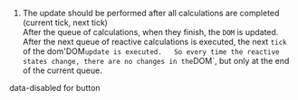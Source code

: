 1. The update should be performed after all calculations are completed (current tick, next tick)  
  After the queue of calculations, when they finish, the `DOM` is updated.  
  After the next queue of reactive calculations is executed, the next `tick` of the dom'DOM` update is executed.  
  So every time the reactive states change, there are no changes in the `DOM`, but only at the end of the current queue.  

data-disabled for button
